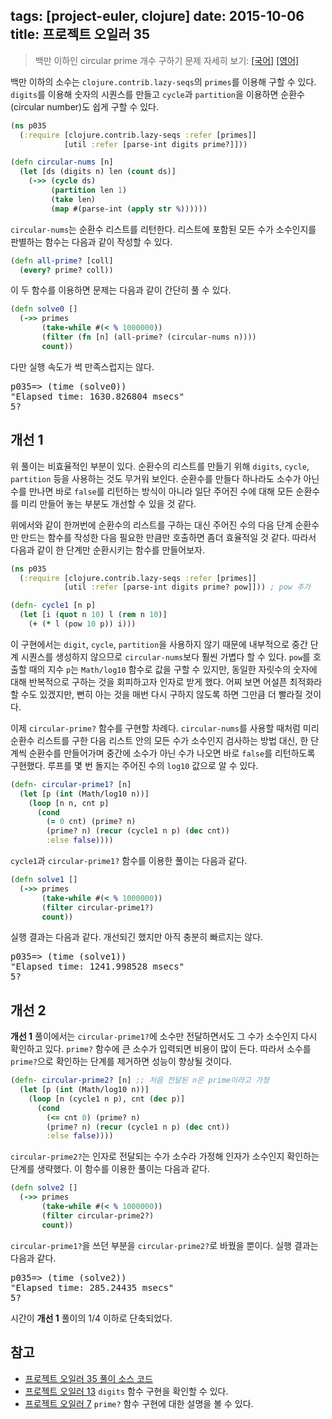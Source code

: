 tags: [project-euler, clojure]
date: 2015-10-06
title: 프로젝트 오일러 35
---
> 백만 이하인 circular prime 개수 구하기
> 문제 자세히 보기: [[국어]](http://euler.synap.co.kr/prob_detail.php?id=35) [[영어]](https://projecteuler.net/problem=35)

백만 이하의 소수는 `clojure.contrib.lazy-seqs`의 `primes`를 이용해 구할 수 있다. `digits`를 이용해 숫자의 시퀀스를 만들고 `cycle`과 `partition`을 이용하면 순환수(circular number)도 쉽게 구할 수 있다.<!--more-->

```clojure
(ns p035
  (:require [clojure.contrib.lazy-seqs :refer [primes]]
            [util :refer [parse-int digits prime?]]))

(defn circular-nums [n]
  (let [ds (digits n) len (count ds)]
    (->> (cycle ds)
         (partition len 1)
         (take len)
         (map #(parse-int (apply str %))))))
```

`circular-nums`는 순환수 리스트를 리턴한다. 리스트에 포함된 모든 수가 소수인지를 판별하는 함수는 다음과 같이 작성할 수 있다.

```clojure
(defn all-prime? [coll]
  (every? prime? coll))
```

이 두 함수를 이용하면 문제는 다음과 같이 간단히 풀 수 있다.

```clojure
(defn solve0 []
  (->> primes
       (take-while #(< % 1000000))
       (filter (fn [n] (all-prime? (circular-nums n))))
       count))
```

다만 실행 속도가 썩 만족스럽지는 않다.

<pre class="console">p035=> (time (solve0))
"Elapsed time: 1630.826804 msecs"
5?
</pre>

## 개선 1
위 풀이는 비효율적인 부분이 있다. 순환수의 리스트를 만들기 위해 `digits`, `cycle`, `partition` 등을 사용하는 것도 무거워 보인다. 순환수를 만들다 하나라도 소수가 아닌 수를 만나면 바로 `false`를 리턴하는 방식이 아니라 일단 주어진 수에 대해 모든 순환수를 미리 만들어 놓는 부분도 개선할 수 있을 것 같다.

위에서와 같이 한꺼번에 순환수의 리스트를 구하는 대신 주어진 수의 다음 단계 순환수만 만드는 함수를 작성한 다음 필요한 만큼만 호출하면 좀더 효율적일 것 같다. 따라서 다음과 같이 한 단계만 순환시키는 함수를 만들어보자.

```clojure
(ns p035
  (:require [clojure.contrib.lazy-seqs :refer [primes]]
            [util :refer [parse-int digits prime? pow]])) ; pow 추가

(defn- cycle1 [n p]
  (let [i (quot n 10) l (rem n 10)]
    (+ (* l (pow 10 p)) i)))
```

이 구현에서는 `digit`, `cycle`, `partition`을 사용하지 않기 때문에 내부적으로 중간 단계 시퀀스를 생성하지 않으므로 `circular-nums`보다 훨씬 가볍다 할 수 있다. `pow`를 호출할 때의 지수 `p`는 `Math/log10` 함수로 값을 구할 수 있지만, 동일한 자릿수의 숫자에 대해 반복적으로 구하는 것을 회피하고자 인자로 받게 했다. 어찌 보면 어설픈 최적화라 할 수도 있겠지만, 뻔히 아는 것을 매번 다시 구하지 않도록 하면 그만큼 더 빨라질 것이다.

이제 `circular-prime?` 함수를 구현할 차례다. `circular-nums`를 사용할 때처럼 미리 순환수 리스트를 구한 다음 리스트 안의 모든 수가 소수인지 검사하는 방법 대신, 한 단계씩 순환수를 만들어가며 중간에 소수가 아닌 수가 나오면 바로 `false`를 리턴하도록 구현했다. 루프를 몇 번 돌지는 주어진 수의 `log10` 값으로 알 수 있다.

```clojure
(defn- circular-prime1? [n]
  (let [p (int (Math/log10 n))]
    (loop [n n, cnt p]
      (cond
        (= 0 cnt) (prime? n)
        (prime? n) (recur (cycle1 n p) (dec cnt))
        :else false))))
```

`cycle1`과 `circular-prime1?` 함수를 이용한 풀이는 다음과 같다.

```clojure
(defn solve1 []
  (->> primes
       (take-while #(< % 1000000))
       (filter circular-prime1?)
       count))
```

실행 결과는 다음과 같다. 개선되긴 했지만 아직 충분히 빠르지는 않다.

<pre class="console">p035=> (time (solve1))
"Elapsed time: 1241.998528 msecs"
5?
</pre>

## 개선 2
**개선 1** 풀이에서는 `circular-prime1?`에 소수만 전달하면서도 그 수가 소수인지 다시 확인하고 있다. `prime?` 함수에 큰 소수가 입력되면 비용이 많이 든다. 따라서 소수를 `prime?`으로 확인하는 단계를 제거하면 성능이 향상될 것이다.

```clojure
(defn- circular-prime2? [n] ;; 처음 전달된 n은 prime이라고 가정
  (let [p (int (Math/log10 n))]
    (loop [n (cycle1 n p), cnt (dec p)]
      (cond
        (<= cnt 0) (prime? n)
        (prime? n) (recur (cycle1 n p) (dec cnt))
        :else false))))
```

`circular-prime2?`는 인자로 전달되는 수가 소수라 가정해 인자가 소수인지 확인하는 단계를 생략했다. 이 함수를 이용한 풀이는 다음과 같다.

```clojure
(defn solve2 []
  (->> primes
       (take-while #(< % 1000000))
       (filter circular-prime2?)
       count))
```

`circular-prime1?`을 쓰던 부분을 `circular-prime2?`로 바꿨을 뿐이다. 실행 결과는 다음과 같다.

<pre class="console">p035=> (time (solve2))
"Elapsed time: 285.24435 msecs"
5?
</pre>

시간이 **개선 1** 풀이의 1/4 이하로 단축되었다.

## 참고
* [프로젝트 오일러 35 풀이 소스 코드](https://github.com/ntalbs/euler/blob/master/src/p035.clj)
* [프로젝트 오일러 13](/2015/03/18/project-euler-013/)
`digits` 함수 구현을 확인할 수 있다.
* [프로젝트 오일러 7](/2015/02/10/project-euler-007/)
`prime?` 함수 구현에 대한 설명을 볼 수 있다.

